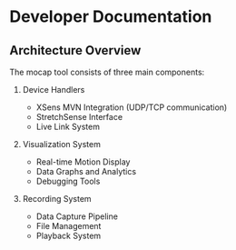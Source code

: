 # Developer Documentation

## Architecture Overview
The mocap tool consists of three main components:

1. Device Handlers
   - XSens MVN Integration (UDP/TCP communication)
   - StretchSense Interface
   - Live Link System

2. Visualization System
   - Real-time Motion Display
   - Data Graphs and Analytics
   - Debugging Tools

3. Recording System
   - Data Capture Pipeline
   - File Management
   - Playback System
